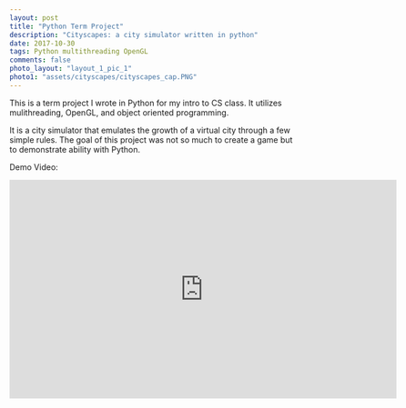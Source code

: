```yaml
---
layout: post
title: "Python Term Project"
description: "Cityscapes: a city simulator written in python"
date: 2017-10-30
tags: Python multithreading OpenGL
comments: false
photo_layout: "layout_1_pic_1"
photo1: "assets/cityscapes/cityscapes_cap.PNG"
---
```


This is a term project I wrote in Python for my intro to CS class. It utilizes mulithreading, OpenGL, and object oriented programming.

It is a city simulator that emulates the growth of a virtual city through a few simple rules. The goal of this project was not so much to create a game but to demonstrate ability with Python.

Demo Video:
<iframe width="680" height="385" src="https://www.youtube.com/embed/UXoxaIG7PjM" frameborder="0" allow="accelerometer; autoplay; encrypted-media; gyroscope; picture-in-picture" allowfullscreen></iframe>
